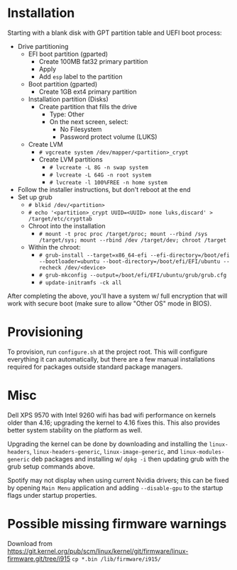 # Installation

Starting with a blank disk with GPT partition table and UEFI boot process:

* Drive partitioning
    * EFI boot partition (gparted)
        * Create 100MB fat32 primary partition
        * Apply
        * Add `esp` label to the partition
    * Boot partition (gparted)
        * Create 1GB ext4 primary partition
    * Installation partition (Disks)
        * Create partition that fills the drive
            * Type: Other
            * On the next screen, select:
                * No Filesystem
                * Password protect volume (LUKS)
    * Create LVM
        * `# vgcreate system /dev/mapper/<partition>_crypt`
        * Create LVM partitions
            * `# lvcreate -L 8G -n swap system`
            * `# lvcreate -L 64G -n root system`
            * `# lvcreate -l 100%FREE -n home system`
* Follow the installer instructions, but don't reboot at the end
* Set up grub
    * `# blkid /dev/<partition>`
    * `# echo '<partition>_crypt UUID=<UUID> none luks,discard' > /target/etc/crypttab`
    * Chroot into the installation
        * `# mount -t proc proc /target/proc; mount --rbind /sys /target/sys; mount --rbind /dev /target/dev; chroot /target`
    * Within the chroot:
        * `# grub-install --target=x86_64-efi --efi-directory=/boot/efi --bootloader=ubuntu --boot-directory=/boot/efi/EFI/ubuntu --recheck /dev/<device>`
        * `# grub-mkconfig --output=/boot/efi/EFI/ubuntu/grub/grub.cfg`
        * `# update-initramfs -ck all`

After completing the above, you'll have a system w/ full encryption that will work with secure boot (make sure to allow "Other OS" mode in BIOS).

# Provisioning

To provision, run `configure.sh` at the project root.  This will configure everything it can automatically, but there are a few manual installations required for packages outside standard package managers.

# Misc

Dell XPS 9570 with Intel 9260 wifi has bad wifi performance on kernels older than 4.16; upgrading the kernel to 4.16 fixes this.  This also provides better system stability on the platform as well.

Upgrading the kernel can be done by downloading and installing the `linux-headers`, `linux-headers-generic`, `linux-image-generic`, and `linux-modules-generic` deb packages and installing w/ `dpkg -i` then updating grub with the grub setup commands above.

Spotify may not display when using current Nvidia drivers; this can be fixed by opening `Main Menu` application and adding `--disable-gpu` to the startup flags under startup properties.

# Possible missing firmware warnings

Download from https://git.kernel.org/pub/scm/linux/kernel/git/firmware/linux-firmware.git/tree/i915
`cp *.bin /lib/firmware/i915/`

